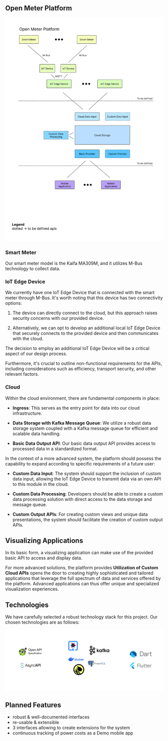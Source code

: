 ## Open Meter Platform

![a picture of the platform diagram](images/OpenMeterPlatform.png "abstract platform overview")

### Smart Meter

Our smart meter model is the Kaifa MA309M, and it utilizes M-Bus technology to collect data.

### IoT Edge Device

We currently have one IoT Edge Device that is connected with the smart meter through M-Bus. It's worth noting that this device has two connectivity options:

1. The device can directly connect to the cloud, but this approach raises security concerns with our provided device.

2. Alternatively, we can opt to develop an additional local IoT Edge Device that securely connects to the provided device and then communicates with the cloud. 

The decision to employ an additional IoT Edge Device will be a critical aspect of our design process.

Furthermore, it's crucial to outline non-functional requirements for the APIs, including considerations such as efficiency, transport security, and other relevant factors.

### Cloud

Within the cloud environment, there are fundamental components in place:

- **Ingress**: This serves as the entry point for data into our cloud infrastructure.

- **Data Storage with Kafka Message Queue**: We utilize a robust data storage system coupled with a Kafka message queue for efficient and scalable data handling.

- **Basic Data Output API**: Our basic data output API provides access to processed data in a standardized format.

In the context of a more advanced system, the platform should possess the capability to expand according to specific requirements of a future user:

- **Custom Data Input**: The system should support the inclusion of custom data input, allowing the IoT Edge Device to transmit data via an own API to this module in the cloud.

- **Custom Data Processing**: Developers should be able to create a custom data processing solution with direct access to the data storage and message queue.

- **Custom Output APIs**: For creating custom views and unique data presentations, the system should facilitate the creation of custom output APIs.

## Visualizing Applications

In its basic form, a visualizing application can make use of the provided basic API to access and display data.

For more advanced solutions, the platform provides **Utilization of Custom Cloud APIs** opens the door to creating highly sophisticated and tailored applications that leverage the full spectrum of data and services offered by the platform. Advanced applications can thus offer unique and specialized visualization experiences.

## Technologies

We have carefully selected a robust technology stack for this project. Our chosen technologies are as follows:

![open api, async api, quarkus, kafka, docker, postgre, timescale-db, dart, flutter](images/technologies.png "The technologies planned to be used in the Project")

## Planned Features

- robust & well-documented interfaces
- re-usable & extensible
- 3 interfaces allowing to create extensions for the system
- continuous tracking of power costs as a Demo mobile app